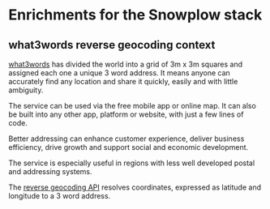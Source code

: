 # Enrichments for the Snowplow stack

## what3words reverse geocoding context

[what3words](https://what3words.com/) has divided the world into a grid of 3m x 3m squares and assigned each one a unique 3 word address. It means anyone can accurately find any location and share it quickly, easily and with little ambiguity.

The service can be used via the free mobile app or online map. It can also be built into any other app, platform or website, with just a few lines of code.

Better addressing can enhance customer experience, deliver business efficiency, drive growth and support social and economic development.

The service is especially useful in regions with less well developed postal and addressing systems.

The [reverse geocoding API](https://docs.what3words.com/api/v2/#reverse) resolves coordinates, expressed as latitude and longitude to a 3 word address.
